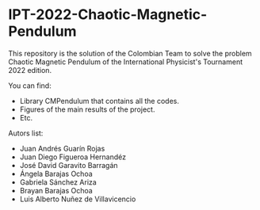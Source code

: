# IPT-2022-Chaotic-Magnetic-Pendulum
This repository is the solution of the Colombian Team to solve the problem Chaotic Magnetic Pendulum of the International Physicist's Tournament 2022 edition.

You can find:

* Library CMPendulum that contains all the codes.
* Figures of the main results of the project.
* Etc.

Autors list:
* Juan Andrés Guarín Rojas
* Juan Diego Figueroa Hernandéz
* José David Garavito Barragán
* Ángela Barajas Ochoa
* Gabriela Sánchez Ariza
* Brayan Barajas Ochoa
* Luis Alberto Nuñez de Villavicencio
